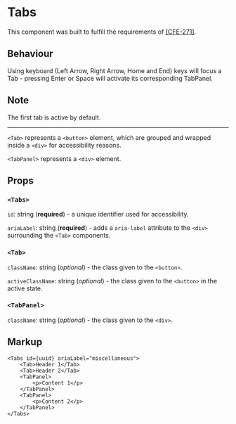 # Tabs

This component was built to fulfill the requirements of [[CFE-271]](https://codehouse.atlassian.net/browse/CFE-271).

## Behaviour
Using keyboard (Left Arrow, Right Arrow, Home and End) keys will focus a Tab - pressing Enter or Space will activate its corresponding TabPanel.

## Note
The first tab is active by default.

---

`<Tab>` represents a `<button>` element, which are grouped and wrapped inside a `<div>` for accessibility reasons.

`<TabPanel>` represents a `<div>` element.

## Props

### `<Tabs>`

`id`: string (**required**) - a unique identifier used for accessibility.

`ariaLabel`: string (**required**) - adds a `aria-label` attribute to the `<div>` surrounding the `<Tab>` components.

### `<Tab>`

`className`: string (*optional*) - the class given to the `<button>`.

`activeClassName`: string (*optional*) - the class given to the `<button>` in the active state.

### `<TabPanel>`

`className`: string (*optional*) - the class given to the `<div>`.

## Markup

```
<Tabs id={uuid} ariaLabel="miscellaneous">
    <Tab>Header 1</Tab>
    <Tab>Header 2</Tab>
    <TabPanel>
        <p>Content 1</p>
    </TabPanel>
    <TabPanel>
        <p>Content 2</p>
    </TabPanel>
</Tabs>
```
